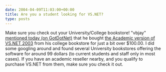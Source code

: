 ```yaml
---
date: 2004-04-09T11:03:00+00:00
title: Are you a student looking for VS.NET?
type: posts
---
```

Make sure you check out your University/College bookstore! "vbjay" [mentioned today (on GotDotNet)](http://www.gotdotnet.com/Community/MessageBoard/Thread.aspx?id=212215&Page=1#212615) that he bought [the Academic version of VS.NET 2003](http://msdn.microsoft.com/vstudio/productinfo/overview/academic/features/) from his college bookstore for just a bit over $100.00. I did some googling around and found several University bookstores offering the software for around 99 dollars (to current students and staff only in most cases). If you have an academic reseller nearby, and you qualify to purchase VS.NET from them, make sure you check it out.
